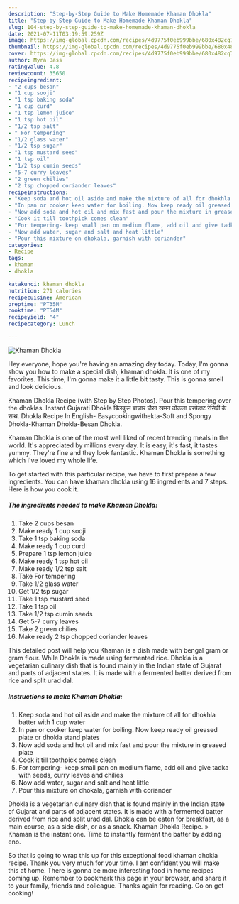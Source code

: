 ```yaml
---
description: "Step-by-Step Guide to Make Homemade Khaman Dhokla"
title: "Step-by-Step Guide to Make Homemade Khaman Dhokla"
slug: 104-step-by-step-guide-to-make-homemade-khaman-dhokla
date: 2021-07-11T03:19:59.259Z
image: https://img-global.cpcdn.com/recipes/4d9775f0eb999bbe/680x482cq70/khaman-dhokla-recipe-main-photo.jpg
thumbnail: https://img-global.cpcdn.com/recipes/4d9775f0eb999bbe/680x482cq70/khaman-dhokla-recipe-main-photo.jpg
cover: https://img-global.cpcdn.com/recipes/4d9775f0eb999bbe/680x482cq70/khaman-dhokla-recipe-main-photo.jpg
author: Myra Bass
ratingvalue: 4.8
reviewcount: 35650
recipeingredient:
- "2 cups besan"
- "1 cup sooji"
- "1 tsp baking soda"
- "1 cup curd"
- "1 tsp lemon juice"
- "1 tsp hot oil"
- "1/2 tsp salt"
- " For tempering"
- "1/2 glass water"
- "1/2 tsp sugar"
- "1 tsp mustard seed"
- "1 tsp oil"
- "1/2 tsp cumin seeds"
- "5-7 curry leaves"
- "2 green chilies"
- "2 tsp chopped coriander leaves"
recipeinstructions:
- "Keep soda and hot oil aside and make the mixture of all for dhokhla batter with 1 cup water"
- "In pan or cooker keep water for boiling. Now keep ready oil greased plate or dhokla stand plates"
- "Now add soda and hot oil and mix fast and pour the mixture in greased plate"
- "Cook it till toothpick comes clean"
- "For tempering- keep small pan on medium flame, add oil and give tadka with seeds, curry leaves and chilies"
- "Now add water, sugar and salt and heat little"
- "Pour this mixture on dhokala, garnish with coriander"
categories:
- Recipe
tags:
- khaman
- dhokla

katakunci: khaman dhokla 
nutrition: 271 calories
recipecuisine: American
preptime: "PT35M"
cooktime: "PT54M"
recipeyield: "4"
recipecategory: Lunch

---
```



![Khaman Dhokla](https://img-global.cpcdn.com/recipes/4d9775f0eb999bbe/680x482cq70/khaman-dhokla-recipe-main-photo.jpg)

Hey everyone, hope you're having an amazing day today. Today, I'm gonna show you how to make a special dish, khaman dhokla. It is one of my favorites. This time, I'm gonna make it a little bit tasty. This is gonna smell and look delicious.

Khaman Dhokla Recipe (with Step by Step Photos). Pour this tempering over the dhoklas. Instant Gujarati Dhokla बिलकुल बाजार जैसा खमन ढोकला परफेक्ट रेसिपी के साथ. Dhokla Recipe In English- Easycookingwithekta-Soft and Spongy Dhokla-Khaman Dhokla-Besan Dhokla.

Khaman Dhokla is one of the most well liked of recent trending meals in the world. It's appreciated by millions every day. It is easy, it's fast, it tastes yummy. They're fine and they look fantastic. Khaman Dhokla is something which I've loved my whole life.


To get started with this particular recipe, we have to first prepare a few ingredients. You can have khaman dhokla using 16 ingredients and 7 steps. Here is how you cook it.

<!--inarticleads1-->

##### The ingredients needed to make Khaman Dhokla:

1. Take 2 cups besan
1. Make ready 1 cup sooji
1. Take 1 tsp baking soda
1. Make ready 1 cup curd
1. Prepare 1 tsp lemon juice
1. Make ready 1 tsp hot oil
1. Make ready 1/2 tsp salt
1. Take  For tempering
1. Take 1/2 glass water
1. Get 1/2 tsp sugar
1. Take 1 tsp mustard seed
1. Take 1 tsp oil
1. Take 1/2 tsp cumin seeds
1. Get 5-7 curry leaves
1. Take 2 green chilies
1. Make ready 2 tsp chopped coriander leaves


This detailed post will help you Khaman is a dish made with bengal gram or gram flour. While Dhokla is made using fermented rice. Dhokla is a vegetarian culinary dish that is found mainly in the Indian state of Gujarat and parts of adjacent states. It is made with a fermented batter derived from rice and split urad dal. 

<!--inarticleads2-->

##### Instructions to make Khaman Dhokla:

1. Keep soda and hot oil aside and make the mixture of all for dhokhla batter with 1 cup water
1. In pan or cooker keep water for boiling. Now keep ready oil greased plate or dhokla stand plates
1. Now add soda and hot oil and mix fast and pour the mixture in greased plate
1. Cook it till toothpick comes clean
1. For tempering- keep small pan on medium flame, add oil and give tadka with seeds, curry leaves and chilies
1. Now add water, sugar and salt and heat little
1. Pour this mixture on dhokala, garnish with coriander


Dhokla is a vegetarian culinary dish that is found mainly in the Indian state of Gujarat and parts of adjacent states. It is made with a fermented batter derived from rice and split urad dal. Dhokla can be eaten for breakfast, as a main course, as a side dish, or as a snack. Khaman Dhokla Recipe. » Khaman is the instant one. Time to instantly ferment the batter by adding eno. 

So that is going to wrap this up for this exceptional food khaman dhokla recipe. Thank you very much for your time. I am confident you will make this at home. There is gonna be more interesting food in home recipes coming up. Remember to bookmark this page in your browser, and share it to your family, friends and colleague. Thanks again for reading. Go on get cooking!
